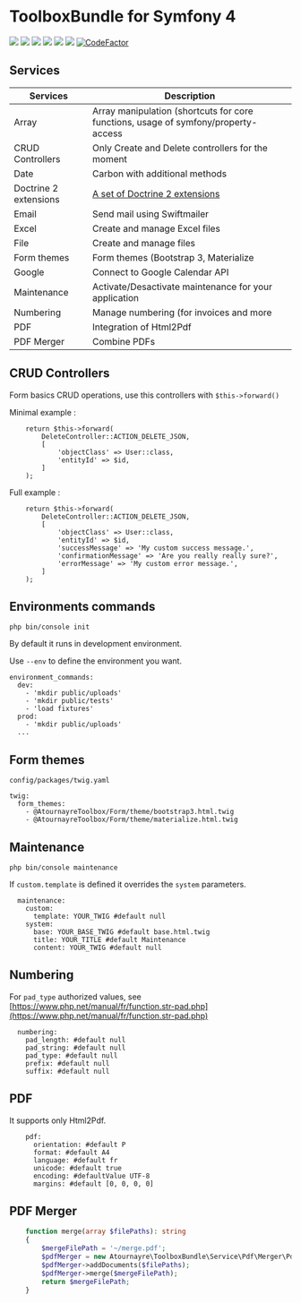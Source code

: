 # ToolboxBundle for Symfony 4
<img src="https://badgen.net/packagist/v/atournayre/toolbox-bundle/latest" /> <img src="https://badgen.net/github/tag/atournayre/toolbox-bundle" /> <img src="https://badgen.net/packagist/php/atournayre/toolbox-bundle" /> <img src="https://badgen.net/github/last-commit/atournayre/toolbox-bundle" /> <img src="https://badgen.net/travis/atournayre/toolbox-bundle" /> <img src="https://badgen.net/codacy/grade/3b38b47687f744b2b5c18b1035d9a2d8" /> [![CodeFactor](https://www.codefactor.io/repository/github/atournayre/toolbox-bundle/badge)](https://www.codefactor.io/repository/github/atournayre/toolbox-bundle)


## Services

| Services              | Description                                                                        |
|---                    |---                                                                                 |
| Array                 | Array manipulation (shortcuts for core functions, usage of symfony/property-access |
| CRUD Controllers      | Only Create and Delete controllers for the moment                                  |
| Date                  | Carbon with additional methods                                                     |
| Doctrine 2 extensions | [A set of Doctrine 2 extensions](https://github.com/beberlei/DoctrineExtensions)   |
| Email                 | Send mail using Swiftmailer                                                        |
| Excel                 | Create and manage Excel files                                                      |
| File                  | Create and manage files                                                            |
| Form themes           | Form themes (Bootstrap 3, Materialize                                              |
| Google                | Connect to Google Calendar API                                                     |
| Maintenance           | Activate/Desactivate maintenance for your application                              |
| Numbering             | Manage numbering (for invoices and more                                            |
| PDF                   | Integration of Html2Pdf                                                            |
| PDF Merger            | Combine PDFs                                                                       |

## CRUD Controllers
Form basics CRUD operations, use this controllers with `$this->forward()`

Minimal example :

```
    return $this->forward(
        DeleteController::ACTION_DELETE_JSON,
        [
            'objectClass' => User::class,
            'entityId' => $id,
        ]
    );
```

Full example :

```
    return $this->forward(
        DeleteController::ACTION_DELETE_JSON,
        [
            'objectClass' => User::class,
            'entityId' => $id,
            'successMessage' => 'My custom success message.',
            'confirmationMessage' => 'Are you really really sure?',
            'errorMessage' => 'My custom error message.',
        ]
    );

```

## Environments commands
`php bin/console init`

By default it runs in development environment.

Use `--env` to define the environment you want.

```
environment_commands:
  dev:
    - 'mkdir public/uploads'
    - 'mkdir public/tests'
    - 'load fixtures'
  prod:
    - 'mkdir public/uploads'
  ...
```

## Form themes
`config/packages/twig.yaml`
```
twig:
  form_themes:
    - @AtournayreToolbox/Form/theme/bootstrap3.html.twig
    - @AtournayreToolbox/Form/theme/materialize.html.twig
```

## Maintenance

`php bin/console maintenance`

If `custom.template` is defined it overrides the `system` parameters.
```
  maintenance:
    custom:
      template: YOUR_TWIG #default null
    system:
      base: YOUR_BASE_TWIG #default base.html.twig
      title: YOUR_TITLE #default Maintenance
      content: YOUR_TWIG #default null
```
## Numbering

For `pad_type` authorized values, see [https://www.php.net/manual/fr/function.str-pad.php](https://www.php.net/manual/fr/function.str-pad.php)
```
  numbering:
    pad_length: #default null
    pad_string: #default null
    pad_type: #default null
    prefix: #default null
    suffix: #default null
```
## PDF

It supports only Html2Pdf.

```
    pdf:
      orientation: #default P
      format: #default A4
      language: #default fr
      unicode: #default true 
      encoding: #defaultValue UTF-8
      margins: #default [0, 0, 0, 0]
```

## PDF Merger

```php
    function merge(array $filePaths): string
    {
        $mergeFilePath = '~/merge.pdf';
        $pdfMerger = new Atournayre\ToolboxBundle\Service\Pdf\Merger\PdfMerger();
        $pdfMerger->addDocuments($filePaths);
        $pdfMerger->merge($mergeFilePath);
        return $mergeFilePath;
    }
```
